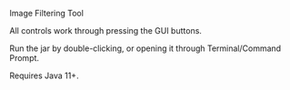Image Filtering Tool

All controls work through pressing the GUI buttons.

Run the jar by double-clicking, or opening it through Terminal/Command Prompt.

Requires Java 11+.
